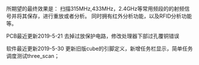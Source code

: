所期望的最终效果是：
扫描315MHz,433MHz，2.4GHz等常用频段的的射频信号并将其保存，进行重放或者分析。
同时拥有红外分析功能，以及RFID分析功能等。


PCB最近更新2019-5-21
  去掉过放保护电路，修改处理器下部过孔覆铜错误
  
软件最近更新2019-5-30
  更新旧版cube的引脚定义，新增任务栏显示，简单任务调度测试three_scan；
  
